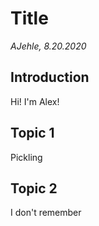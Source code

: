 # Title
*AJehle, 8.20.2020*

## Introduction
Hi! I'm Alex!

## Topic 1
Pickling

## Topic 2
I don't remember
